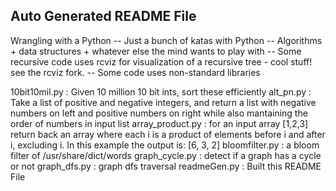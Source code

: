 
Auto Generated README File
--------------------------
Wrangling with a Python
	-- Just a bunch of katas with Python
	-- Algorithms + data structures + whatever else the mind wants to play with
    -- Some recursive code uses rcviz for visualization of a recursive tree - cool stuff! see the rcviz fork.
    -- Some code uses non-standard libraries


10bit10mil.py : Given 10 million 10 bit ints, sort these efficiently
alt_pn.py : Take a list of positive and negative integers, and return a list with negative numbers on left and positive numbers on right while also mantaining the order of numbers in input list
array_product.py : for an input array [1,2,3] return back an array where each i is a product of elements before i and after i, excluding i. In this example the output is: [6, 3, 2]
bloomfilter.py : a bloom filter of /usr/share/dict/words
graph_cycle.py : detect if a graph has a cycle or not
graph_dfs.py : graph dfs traversal
readmeGen.py : Built this README File
